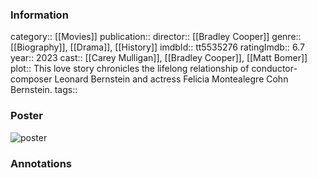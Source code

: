 ### Information
category:: [[Movies]]
publication:: 
director:: [[Bradley Cooper]]
genre:: [[Biography]], [[Drama]], [[History]]
imdbId:: tt5535276
ratingImdb:: 6.7
year:: 2023
cast:: [[Carey Mulligan]], [[Bradley Cooper]], [[Matt Bomer]]
plot:: This love story chronicles the lifelong relationship of conductor-composer Leonard Bernstein and actress Felicia Montealegre Cohn Bernstein.
tags::


### Poster
![poster](https://m.media-amazon.com/images/M/MV5BOGI2MzQ1NzQtMmVkOC00ZGI0LWI3YjQtN2FjMzQ1NmRhNzFhXkEyXkFqcGdeQXVyODE5NzE3OTE@._V1_SX300.jpg)


### Annotations
